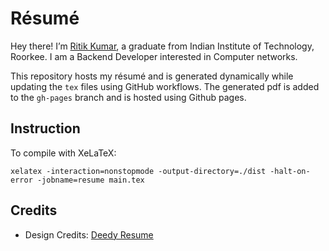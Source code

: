 # Résumé
Hey there! I’m [Ritik Kumar](https://ritik.ml), a graduate from Indian Institute of Technology, Roorkee. I am a Backend Developer interested in Computer networks.

This repository hosts my résumé and is generated dynamically while updating the `tex` files using GitHub workflows. The generated pdf is added to the `gh-pages` branch and is hosted using Github pages.

## Instruction
To compile with XeLaTeX:
```
xelatex -interaction=nonstopmode -output-directory=./dist -halt-on-error -jobname=resume main.tex
```

## Credits
- Design Credits: [Deedy Resume](https://github.com/deedy/Deedy-Resume)